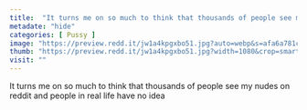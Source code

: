 ```yaml
---
title:  "It turns me on so much to think that thousands of people see my nudes on reddit and people in real life have no idea"
metadate: "hide"
categories: [ Pussy ]
image: "https://preview.redd.it/jw1a4kpgxbo51.jpg?auto=webp&s=afa6a781c71e303d84fa40a6d9e8c9c4951ad79a"
thumb: "https://preview.redd.it/jw1a4kpgxbo51.jpg?width=1080&crop=smart&auto=webp&s=0b4d494c2903a4d77672d75c622bff5b565de4f1"
visit: ""
---
```

It turns me on so much to think that thousands of people see my nudes on reddit and people in real life have no idea
